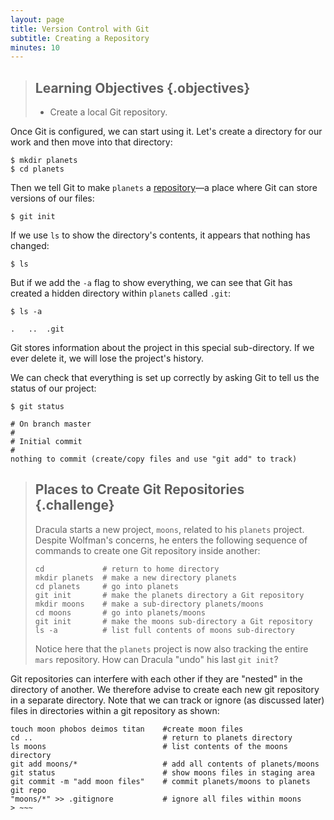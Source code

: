 ```yaml
---
layout: page
title: Version Control with Git
subtitle: Creating a Repository
minutes: 10
---
```

> ## Learning Objectives {.objectives}
> 
> *   Create a local Git repository.

Once Git is configured,
we can start using it.
Let's create a directory for our work and then move into that directory:

~~~ {.bash}
$ mkdir planets
$ cd planets
~~~

Then we tell Git to make `planets` a [repository](reference.html#repository)&mdash;a place where
Git can store versions of our files:

~~~ {.bash}
$ git init
~~~

If we use `ls` to show the directory's contents,
it appears that nothing has changed:

~~~ {.bash}
$ ls
~~~

But if we add the `-a` flag to show everything,
we can see that Git has created a hidden directory within `planets` called `.git`:

~~~ {.bash}
$ ls -a
~~~
~~~ {.output}
.	..	.git
~~~

Git stores information about the project in this special sub-directory.
If we ever delete it,
we will lose the project's history.

We can check that everything is set up correctly
by asking Git to tell us the status of our project:

~~~ {.bash}
$ git status
~~~
~~~ {.output}
# On branch master
#
# Initial commit
#
nothing to commit (create/copy files and use "git add" to track)
~~~

> ## Places to Create Git Repositories {.challenge}
>
> Dracula starts a new project, `moons`, related to his `planets` project.
> Despite Wolfman's concerns, he enters the following sequence of commands to
> create one Git repository inside another:
> 
> ~~~ {.bash}
> cd             # return to home directory
> mkdir planets  # make a new directory planets
> cd planets     # go into planets
> git init       # make the planets directory a Git repository
> mkdir moons    # make a sub-directory planets/moons
> cd moons       # go into planets/moons
> git init       # make the moons sub-directory a Git repository
> ls -a          # list full contents of moons sub-directory
> ~~~
> 
> Notice here that the `planets` project is now also tracking the entire `mars` repository. 
> How can Dracula "undo" his last `git init`?

Git repositories can interfere with each other if they are "nested" in the directory of another. We therefore advise to create each new git repository in a separate directory. Note that we can track or ignore (as discussed later) files in directories within a git repository as shown:
~~~ {.bash}
touch moon phobos deimos titan    #create moon files
cd ..                             # return to planets directory
ls moons                          # list contents of the moons directory
git add moons/*                   # add all contents of planets/moons
git status                        # show moons files in staging area
git commit -m "add moon files"    # commit planets/moons to planets git repo
"moons/*" >> .gitignore           # ignore all files within moons
> ~~~


